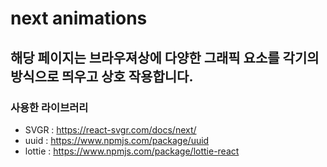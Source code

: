 # next animations

## 해당 페이지는 브라우져상에 다양한 그래픽 요소를 각기의 방식으로 띄우고 상호 작용합니다.

### 사용한 라이브러리

- SVGR : https://react-svgr.com/docs/next/
- uuid : https://www.npmjs.com/package/uuid
- lottie : https://www.npmjs.com/package/lottie-react
